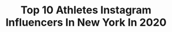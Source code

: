 ---
title: Top 10 Athletes Instagram Influencers In New York In 2020
description: >-
  Find top athletes Instagram influencers in New York in 2020. Most popular hashtags: #athlete #travel #stayhome #dancevideo.
platform: Instagram
profiles:
  - username: "justinpaulmusic"
    fullname: >-
      Justin Paul
    location: "United States"
    followers: 31101
    engagement: 471
    commentsToLikes: 0.016732
    id: ck6ucgf3nfgap0j7127nrsozv
    verified: true
    hashtags: "#nofilter, #justiceforahmaud, #happyvalentinesday, #newengland"
  - username: "heldilox"
    fullname: >-
      Ryan Held
    location: "United States"
    followers: 19282
    engagement: 958
    commentsToLikes: 0.006052
    id: ck138ifmtgdbt0i19m1wz6k87
    verified: true
    hashtags: "#more, #staywavy, #tyrproseries, #wearenc"
  - username: "sisimorris"
    fullname: >-
      Sienna Morris
    location: "United States"
    followers: 23939
    engagement: 867
    commentsToLikes: 0.019567
    id: ck15uik43nciu0i199xda2ewa
    verified: false
    hashtags: "#joggers, #lifestory, #youtubevideo, #stretch"
  - username: "juliaamorris"
    fullname: >-
      Julia Morris
    location: "United States"
    followers: 17365
    engagement: 358
    commentsToLikes: 0.020327
    id: ck5c4fgrc18qg0i11xuh87vvn
    verified: false
    hashtags: "#valentines, #newyorkpost, #nico, #view"
  - username: "1swiftmotion"
    fullname: >-
      Manny Chacón 🇵🇷🇬🇹
    location: "United States"
    followers: 6567
    engagement: 517
    commentsToLikes: 0.075042
    id: ck14j455jijji0i191oyklooj
    verified: false
    hashtags: "#faith, #jbalvin, #myketowers, #lsu"
  - username: "hancockphoto"
    fullname: >-
      Andrew Hancock
    location: "United States"
    followers: 9996
    engagement: 323
    commentsToLikes: 0.033275
    id: ck8sydqobkiyn0j78ioa2ek8j
    verified: false
    hashtags: "#stayhome, #fields, #tattoo, #cuba"
  - username: "bugboy.pk"
    fullname: >-
      Bug 🐛🐜
    location: "United States"
    followers: 7228
    engagement: 1231
    commentsToLikes: 0.026834
    id: ck0uba8sbe7hx0i19n4fph76e
    verified: false
    hashtags: "#newyork, #espn, #athlete, #motivation"
  - username: "juju__fit"
    fullname: >-
      Jules ♛ CPT
    location: "United States"
    followers: 9310
    engagement: 921
    commentsToLikes: 0.046097
    id: ck8t34gr51tjq0j78b41xw99u
    verified: false
    hashtags: "#yoga, #handstandpushup, #giveback, #backyardworkout"
  - username: "matttralli5"
    fullname: >-
      Matt Tralli
    location: "United States"
    followers: 26983
    engagement: 788
    commentsToLikes: 0.026326
    id: ck55ofu1w89re0i11l91u94y4
    verified: false
    hashtags: "#chestworkout, #fullbody, #backworkouts, #legdaychallenge"
  - username: "ahicks31"
    fullname: >-
      Aaron Hicks
    location: "United States"
    followers: 183566
    engagement: 677
    commentsToLikes: 0.014407
    id: ck6towjw2gi8l0j71mjqzoodh
    verified: true
    hashtags: "#londonseries, #42, #ripsmoke, #happynewyear"
---